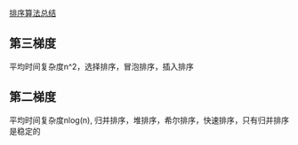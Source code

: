 [排序算法总结](https://juejin.cn/post/6956624975600025613)


## 第三梯度
平均时间复杂度n^2，选择排序，冒泡排序，插入排序

## 第二梯度
平均时间复杂度nlog(n), 归并排序，堆排序，希尔排序，快速排序，只有归并排序是稳定的
